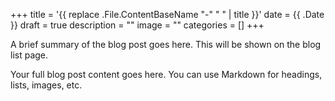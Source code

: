 +++
title = '{{ replace .File.ContentBaseName "-" " " | title }}'
date = {{ .Date }}
draft = true
description = ""
image = ""
categories = []
+++

A brief summary of the blog post goes here. This will be shown on the blog list page.

Your full blog post content goes here. You can use Markdown for headings, lists, images, etc.
